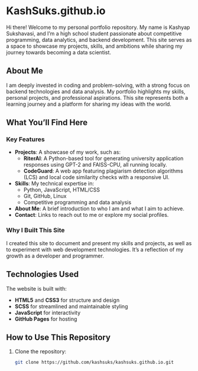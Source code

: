 # KashSuks.github.io

Hi there! Welcome to my personal portfolio repository. My name is Kashyap Sukshavasi, and I’m a high school student passionate about competitive programming, data analytics, and backend development. This site serves as a space to showcase my projects, skills, and ambitions while sharing my journey towards becoming a data scientist.

## About Me

I am deeply invested in coding and problem-solving, with a strong focus on backend technologies and data analysis. My portfolio highlights my skills, personal projects, and professional aspirations. This site represents both a learning journey and a platform for sharing my ideas with the world.

## What You’ll Find Here

### Key Features
- **Projects**: A showcase of my work, such as:
  - **RiterAI**: A Python-based tool for generating university application responses using GPT-2 and FAISS-CPU, all running locally.
  - **CodeGuard**: A web app featuring plagiarism detection algorithms (LCS) and local code similarity checks with a responsive UI.
- **Skills**: My technical expertise in:
  - Python, JavaScript, HTML/CSS
  - Git, GitHub, Linux
  - Competitive programming and data analysis
- **About Me**: A brief introduction to who I am and what I aim to achieve.
- **Contact**: Links to reach out to me or explore my social profiles.

### Why I Built This Site
I created this site to document and present my skills and projects, as well as to experiment with web development technologies. It’s a reflection of my growth as a developer and programmer.

## Technologies Used
The website is built with:
- **HTML5** and **CSS3** for structure and design
- **SCSS** for streamlined and maintainable styling
- **JavaScript** for interactivity
- **GitHub Pages** for hosting

## How to Use This Repository
1. Clone the repository:
   ```bash
   git clone https://github.com/kashsuks/kashsuks.github.io.git
